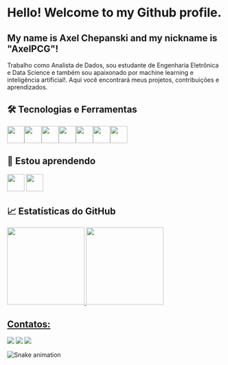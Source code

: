 # Hello! Welcome to my Github profile.
## My name is Axel Chepanski and my nickname is "AxelPCG"!

Trabalho como Analista de Dados, sou estudante de Engenharia Eletrônica e Data Science e também sou apaixonado por machine learning e inteligência artificial!. Aqui você encontrará meus projetos, contribuições e aprendizados.

## 🛠️ Tecnologias e Ferramentas

<img loading="lazy" src="https://cdn.jsdelivr.net/gh/devicons/devicon@latest/icons/git/git-original.svg" width="40" height="40"/><img loading="lazy" src="https://cdn.jsdelivr.net/gh/devicons/devicon@latest/icons/python/python-plain.svg"  width="40" height="40"/><img src="https://cdn.jsdelivr.net/gh/devicons/devicon@latest/icons/jupyter/jupyter-original-wordmark.svg" width="40" height="40"/><img loading="lazy" src="https://cdn.jsdelivr.net/gh/devicons/devicon@latest/icons/c/c-original.svg" width="40" height="40"/><img loading="lazy" src="https://cdn.jsdelivr.net/gh/devicons/devicon@latest/icons/oracle/oracle-original.svg" width="40" height="40"/><img loading="lazy" src="https://cdn.jsdelivr.net/gh/devicons/devicon@latest/icons/sqldeveloper/sqldeveloper-original.svg" width="40" height="40"/><img loading="lazy" src="https://cdn.jsdelivr.net/gh/devicons/devicon@latest/icons/microsoftsqlserver/microsoftsqlserver-original.svg" width="40" height="40"/>             
          
## 🔭 Estou aprendendo
<div>
<img loading="lazy" src="https://cdn.jsdelivr.net/gh/devicons/devicon@latest/icons/amazonwebservices/amazonwebservices-original-wordmark.svg" width="40" height="40"/>
<img loading="lazy" src="https://cdn.jsdelivr.net/gh/devicons/devicon@latest/icons/azuresqldatabase/azuresqldatabase-original.svg" width="40" height="40"/>       
</div>       

## 📈 Estatísticas do GitHub
<div>
<a href="https://github.com/seu-usuário-aqui">
<img loading="lazy" height="180em" src="https://github-readme-stats.vercel.app/api/top-langs/?username=AxelPCG&layout=compact&langs_count=7&theme=dracula"/>
<img loading="lazy" height="180em" src="https://github-readme-stats.vercel.app/api?username=AxelPCG&show_icons=true&theme=dracula&include_all_commits=true&count_private=true"/>
</div>

## Contatos:

<div>
<a href="https://www.linkedin.com/in/Axel-PCG" target="_blank"><img loading="lazy" src="https://img.shields.io/badge/-LinkedIn-%230077B5?style=for-the-badge&logo=linkedin&logoColor=white" target="_blank"></a>
<a href = "axelchepanski@gmail.com"><img loading="lazy" src="https://img.shields.io/badge/Gmail-D14836?style=for-the-badge&logo=gmail&logoColor=white" target="_blank"></a>
<a href="https://instagram.com/axelchepanski" target="_blank"><img loading="lazy" src="https://img.shields.io/badge/-Instagram-%23E4405F?style=for-the-badge&logo=instagram&logoColor=white" target="_blank"></a>
</div>

![Snake animation](https://github.com/AxelPCG/AxelPCG/blob/output/github-contribution-grid-snake.svg)

